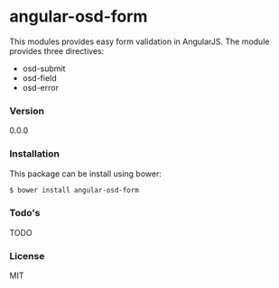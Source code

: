 # angular-osd-form

This modules provides easy form validation in AngularJS. The module provides three directives:

  - osd-submit
  - osd-field
  - osd-error

### Version
0.0.0

### Installation

This package can be install using bower:
```sh
$ bower install angular-osd-form
```

### Todo's
TODO

### License
MIT
